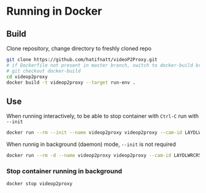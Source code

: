 # Running in Docker

## Build

Clone repository, change directory to freshly cloned repo

```sh
git clone https://github.com/hatifnatt/videoP2Proxy.git
# if Dockerfile not present in master branch, switch to docker-build branch
# git checkout docker-build
cd videop2proxy
docker build -t videop2proxy --target run-env .
```

## Use

When running interactively, to be able to stop container with `Ctrl-C` run with `--init`

```sh
docker run --rm --init --name videop2proxy videop2proxy --cam-id LAYDLWRCR5U953N9111A --cam-pass 11111111
```

When runnig in background (daemon) mode, `--init` is not required

```sh
docker run --rm -d --name videop2proxy videop2proxy --cam-id LAYDLWRCR5U953N9111A --cam-pass 11111111
```

### Stop container running in background

```sh
docker stop videop2proxy
```
